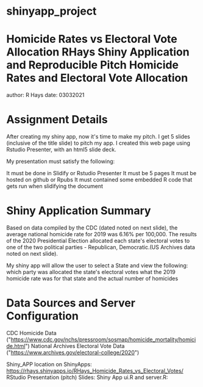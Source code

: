 # shinyapp_project
Homicide Rates vs Electoral Vote Allocation
RHays Shiny Application and Reproducible Pitch
Homicide Rates and Electoral Vote Allocation
========================================================
author: R Hays
date: 03032021


Assignment Details
========================================================

After creating my shiny app, now it's time to make my pitch. I get 5 slides 
(inclusive of the title slide) to pitch my app. I created this web page 
using Rstudio Presenter, with an html5 slide deck.

My presentation must satisfy the following:

It must be done in Slidify or Rstudio Presenter
It must be 5 pages
It must be hosted on github or Rpubs
It must contained some embedded R code that gets run when slidifying the document

Shiny Application Summary
========================================================
Based on data compiled by the CDC (dated noted on next slide), the average national homicide
rate for 2019 was 6.16% per 100,000. The results of the 2020 Presidential Election
allocated each state's electoral votes to one of the two political parties - Republican, Democratic.(US Archives data noted on next slide).

My shiny app will allow the user to select a State and view the following:
which party was allocated the state's electoral votes
what the 2019 homicide rate was for that state
and the actual number of homicides


Data Sources and Server Configuration
========================================================
CDC Homicide Data ("https://www.cdc.gov/nchs/pressroom/sosmap/homicide_mortality/homicide.html")
National Archives Electoral Vote Data ("https://www.archives.gov/electoral-college/2020")

Shiny_APP location on ShinyApps: https://rhays.shinyapps.io/RHays_Homicide_Rates_vs_Electoral_Votes/
RStudio Presentation (pitch) Slides: 
Shiny App ui.R and server.R: 
